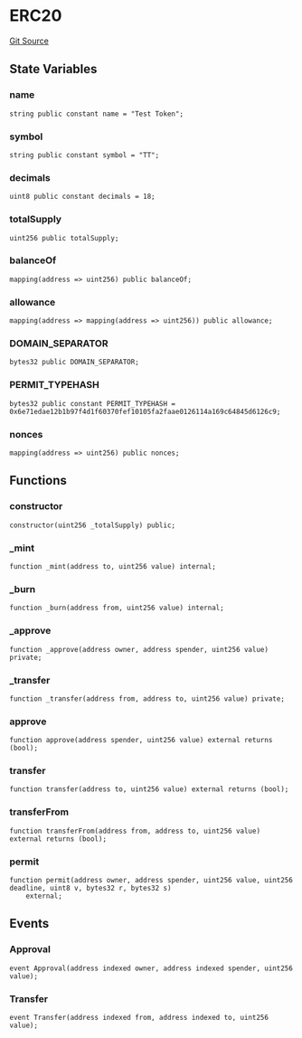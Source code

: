 # ERC20
[Git Source](https://github.com/leeftk/prophetrouter/blob/a744328dd4441e9a4607bb5d3ed0087221d31252/src/contracts/test/ERC20.sol)


## State Variables
### name

```solidity
string public constant name = "Test Token";
```


### symbol

```solidity
string public constant symbol = "TT";
```


### decimals

```solidity
uint8 public constant decimals = 18;
```


### totalSupply

```solidity
uint256 public totalSupply;
```


### balanceOf

```solidity
mapping(address => uint256) public balanceOf;
```


### allowance

```solidity
mapping(address => mapping(address => uint256)) public allowance;
```


### DOMAIN_SEPARATOR

```solidity
bytes32 public DOMAIN_SEPARATOR;
```


### PERMIT_TYPEHASH

```solidity
bytes32 public constant PERMIT_TYPEHASH = 0x6e71edae12b1b97f4d1f60370fef10105fa2faae0126114a169c64845d6126c9;
```


### nonces

```solidity
mapping(address => uint256) public nonces;
```


## Functions
### constructor


```solidity
constructor(uint256 _totalSupply) public;
```

### _mint


```solidity
function _mint(address to, uint256 value) internal;
```

### _burn


```solidity
function _burn(address from, uint256 value) internal;
```

### _approve


```solidity
function _approve(address owner, address spender, uint256 value) private;
```

### _transfer


```solidity
function _transfer(address from, address to, uint256 value) private;
```

### approve


```solidity
function approve(address spender, uint256 value) external returns (bool);
```

### transfer


```solidity
function transfer(address to, uint256 value) external returns (bool);
```

### transferFrom


```solidity
function transferFrom(address from, address to, uint256 value) external returns (bool);
```

### permit


```solidity
function permit(address owner, address spender, uint256 value, uint256 deadline, uint8 v, bytes32 r, bytes32 s)
    external;
```

## Events
### Approval

```solidity
event Approval(address indexed owner, address indexed spender, uint256 value);
```

### Transfer

```solidity
event Transfer(address indexed from, address indexed to, uint256 value);
```

